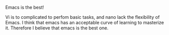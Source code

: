 Emacs is the best!

Vi is to complicated to perfom basic tasks, and nano lack the flexibility of Emacs. I think that emacs has an acceptable curve of learning to masterize it.
Therefore I believe that emacs is the best one.